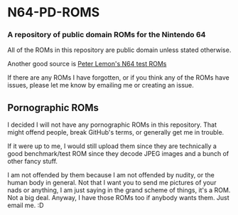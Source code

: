 # N64-PD-ROMS

### A repository of public domain ROMs for the Nintendo 64

All of the ROMs in this repository are public domain unless stated otherwise.

Another good source is [Peter Lemon's N64 test ROMs](https://github.com/PeterLemon/N64)

If there are any ROMs I have forgotten, or if you think any of the ROMs have issues, please let me know by emailing me or creating an issue.

## Pornographic ROMs
I decided I will not have any pornographic ROMs in this repository. That might offend people, break GitHub's terms, or generally get me in trouble.

If it were up to me, I would still upload them since they are technically a good benchmark/test ROM since they decode JPEG images and a bunch of other fancy stuff. 

I am not offended by them because I am not offended by nudity, or the human body in general. Not that I want you to send me pictures of your nads or anything, I am just saying in the grand scheme of things, it's a ROM. Not a big deal. Anyway, I have those ROMs too if anybody wants them. Just email me. :D
